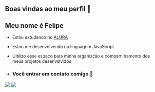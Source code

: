 ## Boas vindas ao meu perfil 👻

Meu nome é Felipe
-

- Estou estudando no [ALURA](https:/WWW.alura.com.br)
- Estou me desenvolvendo na linguagem JavaScript
- Ultilizo esse espaço para minha organizção e compartilhamento dos meus projetos desenvolvidos

- ### Você entrar em contato comigo 📧

  
![](https://media.tenor.com/TM0Xkja0docAAAAi/cr7-si.gif) ![](https://media.tenor.com/GHpbIHPwhHUAAAAj/pessi.gif)


